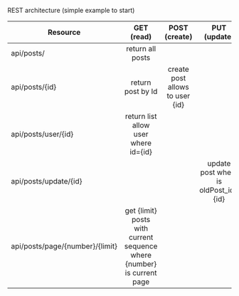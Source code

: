 REST architecture (simple example to start)

| Resource      | GET (read) |POST (create) |PUT (update) | DELETE|
| ------------- |:-------------:| :-----:|:-----:|-----:|
|api/posts/|return all posts||||
|api/posts/{id} |return post by Id| create post allows to user {id}|  | delete post by {id}|
|api/posts/user/{id}| return list<Post> allow user where id={id}| | |delete all posts where user_id={id}|
|api/posts/update/{id}||| update post where is oldPost_id={id}| |
|api/posts/page/{number}/{limit}| get {limit} posts with current sequence where {number} is current page| |||